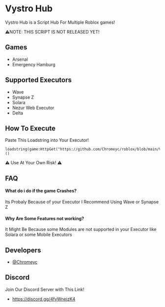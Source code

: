 
# Vystro Hub

Vystro Hub is a Script Hub For Multiple Roblox games!

⚠️NOTE: THIS SCRIPT IS NOT RELEASED YET!

## Games

 - Arsenal
 - Emergency Hamburg





## Supported Executors

+ Wave
+ Synapse Z
+ Solara
+ Nezur Web Executor
+ Delta



## How To Execute

Paste This Loadstring into Your Executor!

```
loadstring(game:HttpGet("https://github.com/Chromeyc/roblox/blob/main/Vystro%20Hub/Games/main.lua))()
```
⚠️ Use At Your Own Risk! ⚠️     

## FAQ

#### What do i do if the game Crashes?

Its Probaly Because of your Executor I Recommend Using Wave or Synapse Z

#### Why Are Some Features not working?

It Might Be Because some Modules are not supported in your Executor like Solara or some Mobile Executors


## Developers

- [@Chromeyc](https://github.com/Chromeyc/)


## Discord

Join Our Discord Server with This Link!
- https://discord.gg/4fyWnejzK4
